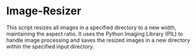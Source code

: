 # Image-Resizer
This script resizes all images in a specified directory to a new width, maintaining the aspect ratio. It uses the Python Imaging Library (PIL) to handle image processing and saves the resized images in a new directory within the specified input directory.
